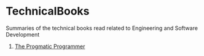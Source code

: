 # TechnicalBooks
Summaries of the technical books read related to Engineering and Software Development

1. [The Progmatic Programmer](https://github.com/Rikuklane/TechnicalBooks/blob/main/the_pragmatic_programmer.md)
